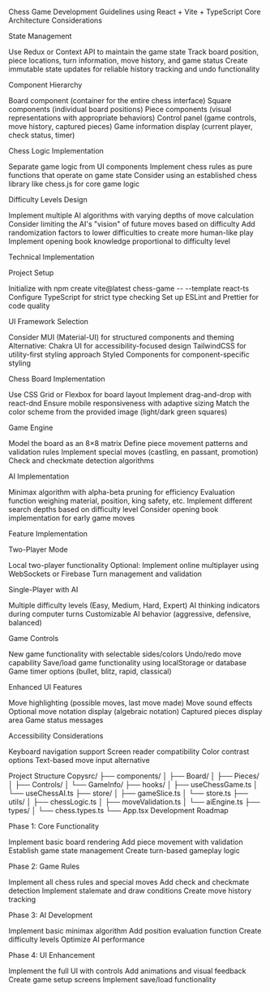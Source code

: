 Chess Game Development Guidelines using React + Vite + TypeScript
Core Architecture Considerations

State Management

Use Redux or Context API to maintain the game state
Track board position, piece locations, turn information, move history, and game status
Create immutable state updates for reliable history tracking and undo functionality

Component Hierarchy

Board component (container for the entire chess interface)
Square components (individual board positions)
Piece components (visual representations with appropriate behaviors)
Control panel (game controls, move history, captured pieces)
Game information display (current player, check status, timer)

Chess Logic Implementation

Separate game logic from UI components
Implement chess rules as pure functions that operate on game state
Consider using an established chess library like chess.js for core game logic


Difficulty Levels Design

Implement multiple AI algorithms with varying depths of move calculation
Consider limiting the AI's "vision" of future moves based on difficulty
Add randomization factors to lower difficulties to create more human-like play
Implement opening book knowledge proportional to difficulty level



Technical Implementation

Project Setup

Initialize with npm create vite@latest chess-game -- --template react-ts
Configure TypeScript for strict type checking
Set up ESLint and Prettier for code quality


UI Framework Selection

Consider MUI (Material-UI) for structured components and theming
Alternative: Chakra UI for accessibility-focused design
TailwindCSS for utility-first styling approach
Styled Components for component-specific styling


Chess Board Implementation

Use CSS Grid or Flexbox for board layout
Implement drag-and-drop with react-dnd
Ensure mobile responsiveness with adaptive sizing
Match the color scheme from the provided image (light/dark green squares)


Game Engine

Model the board as an 8×8 matrix
Define piece movement patterns and validation rules
Implement special moves (castling, en passant, promotion)
Check and checkmate detection algorithms


AI Implementation

Minimax algorithm with alpha-beta pruning for efficiency
Evaluation function weighing material, position, king safety, etc.
Implement different search depths based on difficulty level
Consider opening book implementation for early game moves



Feature Implementation

Two-Player Mode

Local two-player functionality
Optional: Implement online multiplayer using WebSockets or Firebase
Turn management and validation


Single-Player with AI

Multiple difficulty levels (Easy, Medium, Hard, Expert)
AI thinking indicators during computer turns
Customizable AI behavior (aggressive, defensive, balanced)


Game Controls

New game functionality with selectable sides/colors
Undo/redo move capability
Save/load game functionality using localStorage or database
Game timer options (bullet, blitz, rapid, classical)


Enhanced UI Features

Move highlighting (possible moves, last move made)
Move sound effects
Optional move notation display (algebraic notation)
Captured pieces display area
Game status messages


Accessibility Considerations

Keyboard navigation support
Screen reader compatibility
Color contrast options
Text-based move input alternative



Project Structure
Copysrc/
├── components/
│   ├── Board/
│   ├── Pieces/
│   ├── Controls/
│   └── GameInfo/
├── hooks/
│   ├── useChessGame.ts
│   └── useChessAI.ts
├── store/
│   ├── gameSlice.ts
│   └── store.ts
├── utils/
│   ├── chessLogic.ts
│   ├── moveValidation.ts
│   └── aiEngine.ts
├── types/
│   └── chess.types.ts
└── App.tsx
Development Roadmap

Phase 1: Core Functionality

Implement basic board rendering
Add piece movement with validation
Establish game state management
Create turn-based gameplay logic


Phase 2: Game Rules

Implement all chess rules and special moves
Add check and checkmate detection
Implement stalemate and draw conditions
Create move history tracking


Phase 3: AI Development

Implement basic minimax algorithm
Add position evaluation function
Create difficulty levels
Optimize AI performance


Phase 4: UI Enhancement

Implement the full UI with controls
Add animations and visual feedback
Create game setup screens
Implement save/load functionality
```
